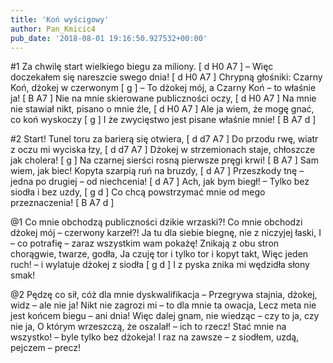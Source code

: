 ```yaml
---
title: 'Koń wyścigowy'
author: Pan_Kmicic4
pub_date: '2018-08-01 19:16:50.927532+00:00'
---
```


#1
Za chwilę start wielkiego biegu za miliony. [ d H0 A7 ]
– Więc doczekałem się nareszcie swego dnia! [ d H0 A7 ]
Chrypną głośniki: Czarny Koń, dżokej w czerwonym [ g ]
– To dżokej mój, a Czarny Koń – to właśnie ja! [ B A7 ]
Nie na mnie skierowane publiczności oczy, [ d H0 A7 ]
Na mnie nie stawiał nikt, pisano o mnie źle, [ d H0 A7 ]
Ale ja wiem, że mogę gnać, co koń wyskoczy [ g ]
I że zwycięstwo jest pisane właśnie mnie! [ B A7 d ]

#2
Start! Tunel toru za barierą się otwiera, [ d d7 A7 ]
Do przodu rwę, wiatr z oczu mi wyciska łzy, [ d d7 A7 ] 
Dżokej w strzemionach staje, chłoszcze jak cholera! [ g ]
Na czarnej sierści rosną pierwsze pręgi krwi! [ B A7 ]
Sam wiem, jak biec! Kopyta szarpią ruń na bruzdy, [ d A7 ]
Przeszkody tnę – jedna po drugiej – od niechcenia! [ d A7 ]
Ach, jak bym biegł! – Tylko bez siodła i bez uzdy, [ g d ]
Co chcą powstrzymać mnie od mego przeznaczenia! [ B A7 d ]

@1
Co mnie obchodzą publiczności dzikie wrzaski?!
Co mnie obchodzi dżokej mój – czerwony karzeł?!
Ja tu dla siebie biegnę, nie z niczyjej łaski,
I – co potrafię – zaraz wszystkim wam pokażę!
Znikają z obu stron chorągwie, twarze, godła,
Ja czuję tor i tylko tor i kopyt takt,
Więc jeden ruch! – i wylatuje dżokej z siodła [ g d ]
I z pyska znika mi wędzidła słony smak!

@2
Pędzę co sił, cóż dla mnie dyskwalifikacja –
Przegrywa stajnia, dżokej, widz – ale nie ja!
Nikt nie zagrozi mi – to dla mnie ta owacja,
Lecz meta nie jest końcem biegu – ani dnia!
Więc dalej gnam, nie wiedząc – czy to ja, czy nie ja,
O którym wrzeszczą, że oszalał! – ich to rzecz!
Stać mnie na wszystko! – byle tylko bez dżokeja!
I raz na zawsze – z siodłem, uzdą, pejczem – precz!